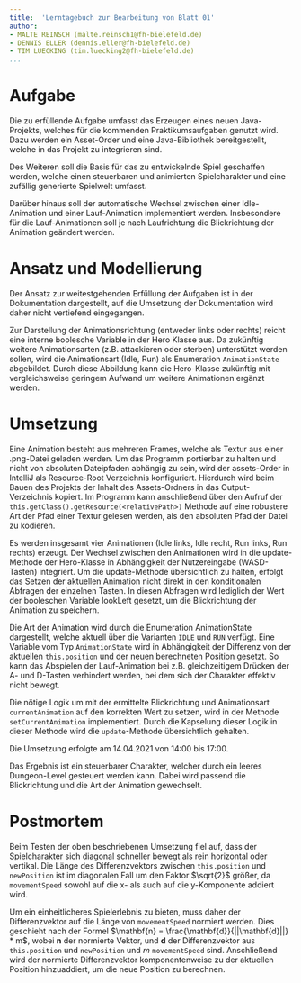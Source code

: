 ```yaml
---
title:  'Lerntagebuch zur Bearbeitung von Blatt 01'
author:
- MALTE REINSCH (malte.reinsch1@fh-bielefeld.de)
- DENNIS ELLER (dennis.eller@fh-bielefeld.de)
- TIM LUECKING (tim.luecking2@fh-bielefeld.de)
...
```


<!--
Führen Sie zu jedem Aufgabenblatt und zum Projekt (Stationen 3-9) ein
Lerntagebuch in Ihrem Team. Kopieren Sie dazu diese Vorlage und füllen
Sie den Kopf entsprechend aus.

Im Lerntagebuch sollen Sie Ihr Vorgehen bei der Bearbeitung des jeweiligen
Aufgabenblattes vom ersten Schritt bis zur Abgabe der Lösung dokumentieren,
d.h. wie sind Sie die gestellte Aufgabe angegangen (und warum), was war
Ihr Plan und auf welche Probleme sind Sie bei der Umsetzung gestoßen und
wie haben Sie diese Probleme gelöst. Beachten Sie die vorgegebene Struktur.
Für jede Abgabe sollte ungefähr eine DIN-A4-Seite Text erstellt werden,
d.h. ca. 400 Wörter umfassen. Wer das Lerntagebuch nur ungenügend führt
oder es gar nicht mit abgibt, bekommt für die betreffende Abgabe 0 Punkte.

Checken Sie das Lerntagebuch mit in Ihr Projekt/Git-Repo ein.

Schreiben Sie den Text mit [Markdown](https://pandoc.org/MANUAL.html#pandocs-markdown).

Geben Sie das Lerntagebuch stets mit ab. Achtung: Wenn Sie Abbildungen
einbetten (etwa UML-Diagramme), denken Sie daran, diese auch abzugeben!

Beachten Sie auch die Hinweise im [Orga "Bewertung der Aufgaben"](pm_orga.html#punkte)
sowie [Praktikumsblatt "Lerntagebuch"](pm_praktikum.html#lerntagebuch).
-->


# Aufgabe

<!--
Bitte hier die zu lösende Aufgabe kurz in eigenen Worten beschreiben.
-->

Die zu erfüllende Aufgabe umfasst das Erzeugen eines neuen Java-Projekts, welches
für die kommenden Praktikumsaufgaben genutzt wird. Dazu werden ein Asset-Order
und eine Java-Bibliothek bereitgestellt, welche in das Projekt zu integrieren sind.

Des Weiteren soll die Basis für das zu entwickelnde Spiel geschaffen werden, welche
einen steuerbaren und animierten Spielcharakter und eine zufällig generierte Spielwelt umfasst.

Darüber hinaus soll der automatische Wechsel zwischen einer Idle-Animation und
einer Lauf-Animation implementiert werden. Insbesondere für die Lauf-Animationen
soll je nach Laufrichtung die Blickrichtung der Animation geändert werden.

# Ansatz und Modellierung

<!--
Bitte hier den Lösungsansatz kurz beschreiben:
-   Wie sollte die Aufgabe gelöst werden?
-   Welche Techniken wollten Sie einsetzen?
-   Wie sah Ihre Modellierung aus (UML-Diagramm)?
-   Worauf müssen Sie konkret achten?
-->

Der Ansatz zur weitestgehenden Erfüllung der Aufgaben ist in der Dokumentation
dargestellt, auf die Umsetzung der Dokumentation wird daher nicht vertiefend eingegangen.

Zur Darstellung der Animationsrichtung (entweder links oder rechts)
reicht eine interne boolesche Variable in der Hero Klasse aus. Da zukünftig weitere Animationsarten
(z.B. attackieren oder sterben) unterstützt werden sollen, wird die Animationsart (Idle, Run)
als Enumeration `AnimationState` abgebildet. Durch diese Abbildung kann die Hero-Klasse
zukünftig mit vergleichsweise geringem Aufwand um weitere Animationen ergänzt werden.

# Umsetzung

<!--
Bitte hier die Umsetzung der Lösung kurz beschreiben:
-   Was haben Sie gemacht,
-   an welchem Datum haben sie es gemacht,
-   wie lange hat es gedauert,
-   was war das Ergebnis?
-->

Eine Animation besteht aus mehreren Frames, welche als Textur aus einer .png-Datei
geladen werden. Um das Programm portierbar zu halten und nicht von absoluten
Dateipfaden abhängig zu sein, wird der assets-Order in IntelliJ als Resource-Root
Verzeichnis konfiguriert. Hierdurch wird beim Bauen des Projekts der Inhalt des Assets-Ordners
in das Output-Verzeichnis kopiert. Im Programm kann anschließend über den Aufruf der
`this.getClass().getResource(<relativePath>)` Methode auf eine robustere Art der
Pfad einer Textur gelesen werden, als den absoluten Pfad der Datei zu kodieren.

Es werden insgesamt vier Animationen (Idle links, Idle recht, Run links, Run rechts) erzeugt.
Der Wechsel zwischen den Animationen wird in die update-Methode der Hero-Klasse in Abhängigkeit
der Nutzereingabe (WASD-Tasten) integriert. Um die update-Methode übersichtlich zu halten,
erfolgt das Setzen der aktuellen Animation nicht direkt in den konditionalen Abfragen der einzelnen Tasten.
In diesen Abfragen wird lediglich der Wert der booleschen Variable lookLeft gesetzt,
um die Blickrichtung der Animation zu speichern.

Die Art der Animation wird durch die Enumeration AnimationState dargestellt, welche aktuell
über die Varianten `IDLE` und `RUN` verfügt. Eine Variable vom Typ `AnimationState` wird
in Abhängigkeit der Differenz von der aktuellen `this.position` und der neuen berechneten
Position gesetzt. So kann das Abspielen der Lauf-Animation bei z.B. gleichzeitigem Drücken der A- und D-Tasten
verhindert werden, bei dem sich der Charakter effektiv nicht bewegt.

Die nötige Logik um mit der ermittelte Blickrichtung und Animationsart `currentAnimation` auf den
korrekten Wert zu setzen, wird in der Methode `setCurrentAnimation` implementiert.
Durch die Kapselung dieser Logik in dieser Methode wird die `update`-Methode übersichtlich gehalten.

Die Umsetzung erfolgte am 14.04.2021 von 14:00 bis 17:00.

Das Ergebnis ist ein steuerbarer Charakter, welcher durch ein leeres Dungeon-Level
gesteuert werden kann. Dabei wird passend die Blickrichtung und die Art der Animation
gewechselt.

# Postmortem

<!--
Bitte blicken Sie auf die Aufgabe, Ihren Lösungsansatz und die Umsetzung
kritisch zurück:
-   Was hat funktioniert, was nicht? Würden Sie noch einmal so vorgehen?
-   Welche Probleme sind bei der Umsetzung Ihres Lösungsansatzes aufgetreten?
-   Wie haben Sie die Probleme letztlich gelöst?
-->

Beim Testen der oben beschriebenen Umsetzung fiel auf, dass der Spielcharakter
sich diagonal schneller bewegt als rein horizontal oder vertikal.
Die Länge des Differenzvektors zwischen `this.position` und `newPosition`
ist im diagonalen Fall um den Faktor $\sqrt{2}$ größer, da `movementSpeed` sowohl
auf die x- als auch auf die y-Komponente addiert wird.

Um ein einheitlicheres Spielerlebnis zu bieten, muss daher der Differenzvektor auf die
Länge von `movementSpeed` normiert werden.
Dies geschieht nach der Formel $\mathbf{n} = \frac{\mathbf{d}}{||\mathbf{d}||} * m$, wobei
$\mathbf{n}$ der normierte Vektor, und $\mathbf{d}$ der Differenzvektor aus `this.position`
und `newPosition` und $m$ `movementSpeed` sind. Anschließend wird der normierte
Differenzvektor komponentenweise zu der aktuellen Position hinzuaddiert, um die
neue Position zu berechnen.
